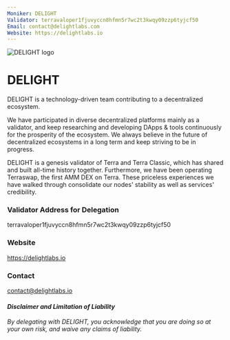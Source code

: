 ```yaml
---
Moniker: DELIGHT
Validator: terravaloper1fjuvyccn8hfmn5r7wc2t3kwqy09zzp6tyjcf50
Email: contact@delightlabs.com
Website: https://delightlabs.io
---
```


![DELIGHT logo](./DELIGHT-horizontal.svg)

# DELIGHT

DELIGHT is a technology-driven team contributing to a decentralized ecosystem.

We have participated in diverse decentralized platforms mainly as a validator, and keep researching and developing DApps & tools continuously for the prosperity of the ecosystem. We always believe in the future of decentralized ecosystems in a long term and keep striving to be in progress.

DELIGHT is a genesis validator of Terra and Terra Classic, which has shared and built all-time history together. Furthermore, we have been operating Terraswap, the first AMM DEX on Terra. These priceless experiences we have walked through consolidate our nodes' stability as well as services' credibility.

### Validator Address for Delegation

terravaloper1fjuvyccn8hfmn5r7wc2t3kwqy09zzp6tyjcf50

### Website

https://delightlabs.io

### Contact

contact@delightlabs.io

#### *Disclaimer and Limitation of Liability* 

*By delegating with DELIGHT, you acknowledge that you are doing so at your own risk, and waive any claims of liability.*
